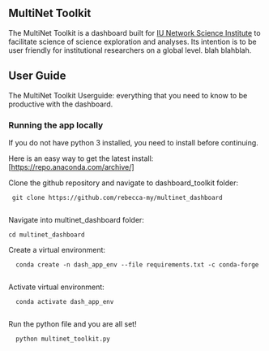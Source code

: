 ## MultiNet Toolkit
The MultiNet Toolkit is a dashboard built for [IU Network Science Institute](https://iuni.iu.edu/) to facilitate science of science exploration and analyses.  Its intention is to be user friendly for institutional researchers on a global level.  blah blahblah.

## User Guide

The MultiNet Toolkit Userguide: everything that you need to know to be productive with the dashboard.

### Running the app locally

If you do not have python 3 installed, you need to install before continuing.  

Here is an easy way to get the latest install: [https://repo.anaconda.com/archive/]


Clone the github repository and navigate to dashboard_toolkit folder:
  ```
   git clone https://github.com/rebecca-my/multinet_dashboard
   
  ```
Navigate into multinet_dashboard folder:
  ```
  cd multinet_dashboard
  
  ```
Create a virtual environment:
```
  conda create -n dash_app_env --file requirements.txt -c conda-forge
  
```
Activate virtual environment:
```
  conda activate dash_app_env
  
```
Run the python file and you are all set!
```
  python multinet_toolkit.py
  
```
